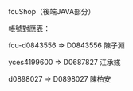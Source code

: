fcuShop（後端JAVA部分）

帳號對應表：

fcu-d0843556 => D0843556 陳子淵

yces4199600 => D0687827 江承彧

d0898027 => D0898027 陳柏安
